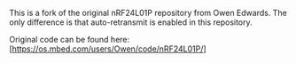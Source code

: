 This is a fork of the original nRF24L01P repository from Owen Edwards.
The only difference is that auto-retransmit is enabled in this repository.

Original code can be found here: [https://os.mbed.com/users/Owen/code/nRF24L01P/]
